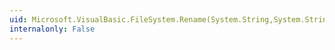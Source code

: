 ```yaml
---
uid: Microsoft.VisualBasic.FileSystem.Rename(System.String,System.String)
internalonly: False
---
```

